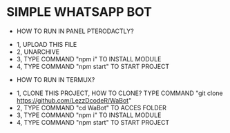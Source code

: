 # SIMPLE WHATSAPP BOT
- HOW TO RUN IN PANEL PTERODACTLY?
* 1, UPLOAD THIS FILE
* 2, UNARCHIVE
* 3, TYPE COMMAND "npm i" TO INSTALL MODULE
* 4, TYPE COMMAND "npm start" TO START PROJECT

- HOW TO RUN IN TERMUX?
* 1, CLONE THIS PROJECT, HOW TO CLONE? TYPE COMMAND "git clone https://github.com/LezzDcodeR/WaBot"
* 2, TYPE COMMAND "cd WaBot" TO ACCES FOLDER
* 3, TYPE COMMAND "npm i" TO INSTALL MODULE
* 4, TYPE COMMAND "npm start" TO START PROJECT
